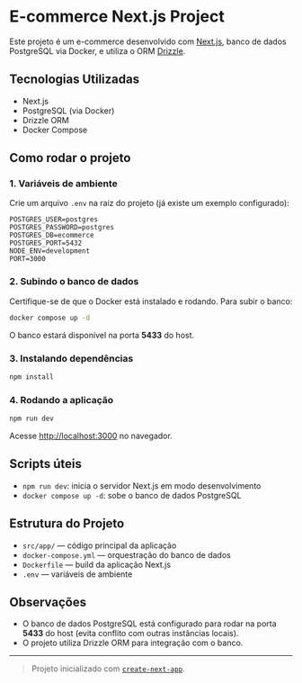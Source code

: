 # E-commerce Next.js Project

Este projeto é um e-commerce desenvolvido com [Next.js](https://nextjs.org), banco de dados PostgreSQL via Docker, e utiliza o ORM [Drizzle](https://orm.drizzle.team/).

## Tecnologias Utilizadas

- Next.js
- PostgreSQL (via Docker)
- Drizzle ORM
- Docker Compose

## Como rodar o projeto

### 1. Variáveis de ambiente

Crie um arquivo `.env` na raiz do projeto (já existe um exemplo configurado):

```env
POSTGRES_USER=postgres
POSTGRES_PASSWORD=postgres
POSTGRES_DB=ecommerce
POSTGRES_PORT=5432
NODE_ENV=development
PORT=3000
```

### 2. Subindo o banco de dados

Certifique-se de que o Docker está instalado e rodando. Para subir o banco:

```bash
docker compose up -d
```

O banco estará disponível na porta **5433** do host.

### 3. Instalando dependências

```bash
npm install
```

### 4. Rodando a aplicação

```bash
npm run dev
```

Acesse [http://localhost:3000](http://localhost:3000) no navegador.

## Scripts úteis

- `npm run dev`: inicia o servidor Next.js em modo desenvolvimento
- `docker compose up -d`: sobe o banco de dados PostgreSQL

## Estrutura do Projeto

- `src/app/` — código principal da aplicação
- `docker-compose.yml` — orquestração do banco de dados
- `Dockerfile` — build da aplicação Next.js
- `.env` — variáveis de ambiente

## Observações

- O banco de dados PostgreSQL está configurado para rodar na porta **5433** do host (evita conflito com outras instâncias locais).
- O projeto utiliza Drizzle ORM para integração com o banco.

---

> Projeto inicializado com [`create-next-app`](https://nextjs.org/docs/app/api-reference/cli/create-next-app).
